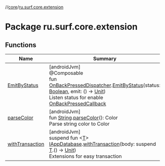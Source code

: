 //[core](../../index.md)/[ru.surf.core.extension](index.md)

# Package ru.surf.core.extension

## Functions

| Name | Summary |
|---|---|
| [EmitByStatus](-emit-by-status.md) | [androidJvm]<br>@Composable<br>fun [OnBackPressedDispatcher](https://developer.android.com/reference/kotlin/androidx/activity/OnBackPressedDispatcher.html).[EmitByStatus](-emit-by-status.md)(status: [Boolean](https://kotlinlang.org/api/latest/jvm/stdlib/kotlin/-boolean/index.html), emit: () -&gt; [Unit](https://kotlinlang.org/api/latest/jvm/stdlib/kotlin/-unit/index.html))<br>Listen status for enable [OnBackPressedCallback](https://developer.android.com/reference/kotlin/androidx/activity/OnBackPressedCallback.html) |
| [parseColor](parse-color.md) | [androidJvm]<br>fun [String](https://kotlinlang.org/api/latest/jvm/stdlib/kotlin/-string/index.html).[parseColor](parse-color.md)(): Color<br>Parse string color to Color |
| [withTransaction](with-transaction.md) | [androidJvm]<br>suspend fun &lt;[T](with-transaction.md)&gt; [IAppDatabase](../ru.surf.core.interfaces/-i-app-database/index.md).[withTransaction](with-transaction.md)(body: suspend [T](with-transaction.md).() -&gt; [Unit](https://kotlinlang.org/api/latest/jvm/stdlib/kotlin/-unit/index.html))<br>Extensions for easy transaction |
